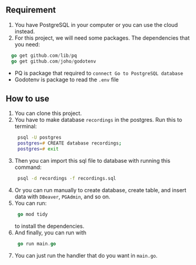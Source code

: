 ## Requirement

1. You have PostgreSQL in your computer or you can use the cloud instead.
2. For this project, we will need some packages. The dependencies that you need:

```go
  go get github.com/lib/pq
  go get github.com/joho/godotenv
```

- PQ is package that required to `connect Go to PostgreSQL database`
- Godotenv is package to read the `.env` file

## How to use

1. You can clone this project.
2. You have to make database `recordings` in the postgres. Run this to terminal:
   ```zsh
    psql -U postgres
    postgres=# CREATE database recordings;
    postgres=# exit
   ```
3. Then you can import this sql file to database with running this command:
   ```zsh
    psql -d recordings -f recordings.sql
   ```
4. Or you can run manually to create database, create table, and insert data with `DBeaver`, `PGAdmin`, and so on.
5. You can run:
   ```go
    go mod tidy
   ```
   to install the dependencies.
6. And finally, you can run with
   ```go
    go run main.go
   ```
7. You can just run the handler that do you want in `main.go`.
